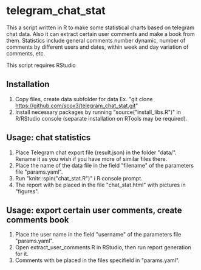 # telegram_chat_stat
This a script written in R to make some statistical charts based on telegram chat data. 
Also it can extract certain user comments and make a book from them.
Statistics include general comments number dynamic, number of comments by different users and dates, within week and day variation of comments, etc. 

This script requires RStudio 


## Installation
1. Copy files, create data subfolder for data Ex. "git clone https://github.com/scox3/telegram_chat_stat.git"
2. Install necessary packages by running "source("install_libs.R")" in R/RStudio console (separate installation on RTools may be required).

## Usage: chat statistics 
1. Place Telegram chat export file (result.json) in the folder "data/". Rename it as you wish if you have more  of similar files there. 
2. Place the name of the data file in the field "filename" of the parameters file "params.yaml".
3. Run "knitr::spin("chat_stat.R")" i R console prompt.
4. The report with be placed in the file "chat_stat.html" with pictures in "figures".

## Usage: export certain user comments, create comments book
1. Place the user name in the field "username" of the parameters file "params.yaml".
2. Open extract_user_comments.R in RStudio, then run report generation for it.
3. Comments with be placed in the files specifield in "params.yaml".

